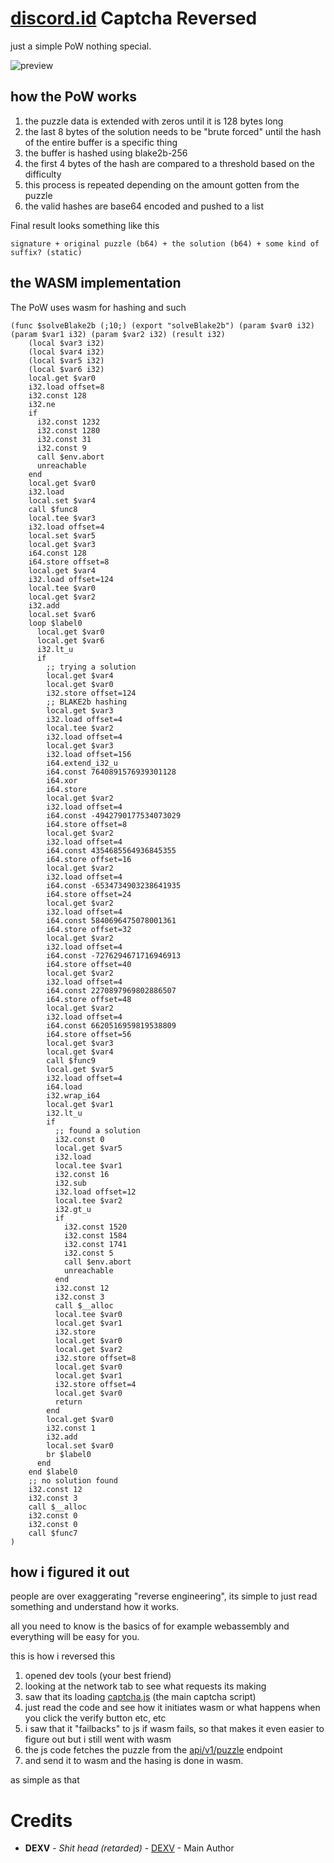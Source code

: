 # [discord.id](https://discord.id/) Captcha Reversed

just a simple PoW nothing special.

![preview](https://dexv.online/content/cdn/buZsRDBXwsFV.png)

## how the PoW works

1. the puzzle data is extended with zeros until it is 128 bytes long
2. the last 8 bytes of the solution needs to be "brute forced" until the hash of the entire buffer is a specific thing
3. the buffer is hashed using blake2b-256
4. the first 4 bytes of the hash are compared to a threshold based on the difficulty
5. this process is repeated depending on the amount gotten from the puzzle
6. the valid hashes are base64 encoded and pushed to a list

Final result looks something like this
```
signature + original puzzle (b64) + the solution (b64) + some kind of suffix? (static)
```

## the WASM implementation

The PoW uses wasm for hashing and such

```wat
(func $solveBlake2b (;10;) (export "solveBlake2b") (param $var0 i32) (param $var1 i32) (param $var2 i32) (result i32)
    (local $var3 i32)
    (local $var4 i32)
    (local $var5 i32)
    (local $var6 i32)
    local.get $var0
    i32.load offset=8
    i32.const 128
    i32.ne
    if
      i32.const 1232
      i32.const 1280
      i32.const 31
      i32.const 9
      call $env.abort
      unreachable
    end
    local.get $var0
    i32.load
    local.set $var4
    call $func8
    local.tee $var3
    i32.load offset=4
    local.set $var5
    local.get $var3
    i64.const 128
    i64.store offset=8
    local.get $var4
    i32.load offset=124
    local.tee $var0
    local.get $var2
    i32.add
    local.set $var6
    loop $label0
      local.get $var0
      local.get $var6
      i32.lt_u
      if
        ;; trying a solution
        local.get $var4
        local.get $var0
        i32.store offset=124
        ;; BLAKE2b hashing
        local.get $var3
        i32.load offset=4
        local.tee $var2
        i32.load offset=4
        local.get $var3
        i32.load offset=156
        i64.extend_i32_u
        i64.const 7640891576939301128
        i64.xor
        i64.store
        local.get $var2
        i32.load offset=4
        i64.const -4942790177534073029
        i64.store offset=8
        local.get $var2
        i32.load offset=4
        i64.const 4354685564936845355
        i64.store offset=16
        local.get $var2
        i32.load offset=4
        i64.const -6534734903238641935
        i64.store offset=24
        local.get $var2
        i32.load offset=4
        i64.const 5840696475078001361
        i64.store offset=32
        local.get $var2
        i32.load offset=4
        i64.const -7276294671716946913
        i64.store offset=40
        local.get $var2
        i32.load offset=4
        i64.const 2270897969802886507
        i64.store offset=48
        local.get $var2
        i32.load offset=4
        i64.const 6620516959819538809
        i64.store offset=56
        local.get $var3
        local.get $var4
        call $func9
        local.get $var5
        i32.load offset=4
        i64.load
        i32.wrap_i64
        local.get $var1
        i32.lt_u
        if
          ;; found a solution
          i32.const 0
          local.get $var5
          i32.load
          local.tee $var1
          i32.const 16
          i32.sub
          i32.load offset=12
          local.tee $var2
          i32.gt_u
          if
            i32.const 1520
            i32.const 1584
            i32.const 1741
            i32.const 5
            call $env.abort
            unreachable
          end
          i32.const 12
          i32.const 3
          call $__alloc
          local.tee $var0
          local.get $var1
          i32.store
          local.get $var0
          local.get $var2
          i32.store offset=8
          local.get $var0
          local.get $var1
          i32.store offset=4
          local.get $var0
          return
        end
        local.get $var0
        i32.const 1
        i32.add
        local.set $var0
        br $label0
      end
    end $label0
    ;; no solution found
    i32.const 12
    i32.const 3
    call $__alloc
    i32.const 0
    i32.const 0
    call $func7
)
```

## how i figured it out

people are over exaggerating "reverse engineering", its simple to just read something and understand how it works.

all you need to know is the basics of for example webassembly and everything will be easy for you.

this is how i reversed this 

1. opened dev tools (your best friend)
2. looking at the network tab to see what requests its making
3. saw that its loading [captcha.js](https://discord.id/js/captcha.js) (the main captcha script)
4. just read the code and see how it initiates wasm or what happens when you click the verify button etc, etc
5. i saw that it "failbacks" to js if wasm fails, so that makes it even easier to figure out but i still went with wasm
6. the js code fetches the puzzle from the [api/v1/puzzle](https://lookup.discord.id/api/v1/puzzle?sitekey=NKF030305ByxwkklC3Cr18nTGqMheV) endpoint
7. and send it to wasm and the hasing is done in wasm.

as simple as that

# Credits
* **DEXV** - *Shit head (retarded)* - [DEXV](https://dexv.lol) - Main Author